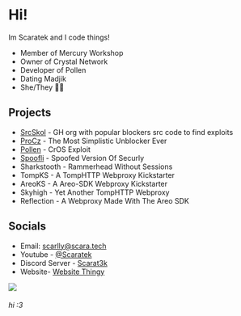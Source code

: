 # Hi!
Im Scaratek and I code things!
- Member of Mercury Workshop
- Owner of Crystal Network
- Developer of Pollen
- Dating Madjik
- She/They 🏳️‍⚧️

## Projects
- [SrcSkol](https://github.com/src-skol) - GH org with popular blockers src code to find exploits
- [ProCz](https://github.com/scaratek/procz) - The Most Simplistic Unblocker Ever
- [Pollen](https://github.com/mercuryworkshop/pollen) - CrOS Exploit
- [Spoofli](https://github.com/mercuryworkshop/spoofli) - Spoofed Version Of Securly
- Sharkstooth - Rammerhead Without Sessions
- TompKS - A TompHTTP Webproxy Kickstarter
- AreoKS - A Areo-SDK Webproxy Kickstarter
- Skyhigh - Yet Another TompHTTP Webproxy
- Reflection - A Webproxy Made With The Areo SDK

## Socials
- Email: [scarlly@scara.tech](mailto:scarlly@scara.tech)
- Youtube - [@Scaratek](https://www.youtuber.com/@scaratek)
- Discord Server - [Scarat3k](https://discord.gg/JawyTs5zsh)
- Website- [Website Thingy](https://scarat3k.me)

<a href="https://www.buymeacoffee.com/scarat3k"><img src="https://img.buymeacoffee.com/button-api/?text=Buy me a coffee&emoji=☕&slug=scarat3k&button_colour=f5bce0&font_colour=000000&font_family=Cookie&outline_colour=000000&coffee_colour=FFDD00" /></a>
###### hi :3
